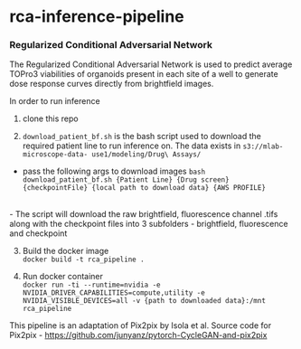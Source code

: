# rca-inference-pipeline

### Regularized Conditional Adversarial Network 

The Regularized Conditional Adversarial Network is used to predict average TOPro3 viabilities of organoids present in each site of a well
to generate dose response curves directly from brightfield images. </br>

In order to run inference </br>
1. clone this repo  </br>

2. `download_patient_bf.sh` is the bash script used to download the required patient line to run inference on. The data exists in `s3://mlab-microscope-data-
use1/modeling/Drug\ Assays/` </br>
  - pass the following args to download images `bash download_patient_bf.sh {Patient Line} {Drug screen} {checkpointFile} {local path to download data} {AWS PROFILE}`
</br>
  - The script will download the raw brightfield, fluorescence channel .tifs along with the checkpoint files into 3 subfolders - brightfield, fluorescence and checkpoint </br>

3. Build the docker image </br>
    `docker build -t rca_pipeline .`
    
4. Run docker container </br>
`docker run -ti --runtime=nvidia -e NVIDIA_DRIVER_CAPABILITIES=compute,utility -e NVIDIA_VISIBLE_DEVICES=all -v {path to downloaded data}:/mnt rca_pipeline` </br>


This pipeline is an adaptation of Pix2pix by Isola et al. Source code for Pix2pix - https://github.com/junyanz/pytorch-CycleGAN-and-pix2pix </br>
